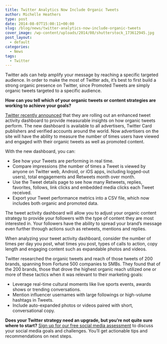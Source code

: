 ```yaml
---
title: Twitter Analytics Now Include Organic Tweets
author: Michelle Heathers
type: post
date: 2014-08-07T15:00:11+00:00
slug: /blog/news/twitter-analytics-now-include-organic-tweets
cover_image: /wp-content/uploads/2014/08/shutterstock_173612945.jpg
post_layout:
  - default
categories:
  - News
tags:
  - Twitter
---
```


Twitter ads can help amplify your message by reaching a specific targeted audience. In order to make the most of Twitter ads, it’s best to first build a strong organic presence on Twitter, since Promoted Tweets are simply organic tweets targeted to a specific audience.

**How can you tell which of your organic tweets or content strategies are working to achieve your goals?**

[Twitter recently announced][1] that they are rolling out an enhanced tweet activity dashboard to provide measurable insights on how organic tweets perform. The new dashboard is available to all advertisers, Twitter Card publishers and verified accounts around the world. Now advertisers on the site will have the ability to measure the number of times users have viewed and engaged with their organic tweets as well as promoted content.

With the new dashboard, you can:

- See how your Tweets are performing in real time.
- Compare impressions (the number of times a Tweet is viewed by anyone on Twitter web, Android, or iOS apps, including logged-out users), total engagements and Retweets month over month.
- Use the Tweet details page to see how many Retweets, replies, favorites, follows, link clicks and embedded media clicks each Tweet received.
- Export your Tweet performance metrics into a CSV file, which now includes both organic and promoted data.

The tweet activity dashboard will allow you to adjust your organic content strategy to provide your followers with the type of content they are most interested in. Your followers have the ability to spread your brand’s message even further through actions such as retweets, mentions and replies.

When analyzing your tweet activity dashboard, consider the number of times per day you post, what times you post, types of calls to action, copy length and engaging content such as expandable photos and videos.

Twitter researched the organic tweets and reach of those tweets of 200 brands, spanning from Fortune 500 companies to SMBs. They found that of the 200 brands, those that drove the highest organic reach utilized one or more of these tactics when it was relevant to their marketing goals:

- Leverage real-time cultural moments like live sports events, awards shows or trending conversations.
- Mention influencer usernames with large followings or high-volume hashtags in Tweets.
- Include auto-expanded photos or videos paired with short, conversational copy.

**Does your Twitter strategy need an upgrade, but you’re not quite sure where to start?** [Sign up for our free social media assessment][2] to discuss your social media goals and challenges. You’ll get actionable tips and recommendations on next steps.

[1]: https://blog.twitter.com/2014/introducing-organic-tweet-analytics
[2]: /free-assessment
